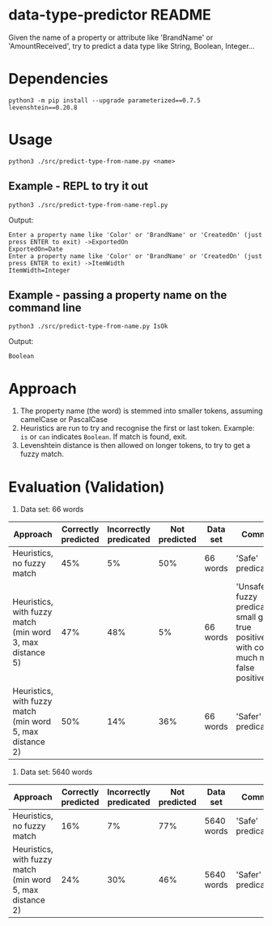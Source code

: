 # data-type-predictor README

Given the name of a property or attribute like 'BrandName' or 'AmountReceived', try to predict a data type like String, Boolean, Integer...

# Dependencies

```
python3 -m pip install --upgrade parameterized==0.7.5 levenshtein==0.20.8
```

# Usage

```
python3 ./src/predict-type-from-name.py <name>
```

## Example - REPL to try it out

```
python3 ./src/predict-type-from-name-repl.py
```
Output:

```
Enter a property name like 'Color' or 'BrandName' or 'CreatedOn' (just press ENTER to exit) ->ExportedOn
ExportedOn=Date
Enter a property name like 'Color' or 'BrandName' or 'CreatedOn' (just press ENTER to exit) ->ItemWidth
ItemWidth=Integer
```

## Example - passing a property name on the command line

```
python3 ./src/predict-type-from-name.py IsOk
```

Output:

```
Boolean
```

# Approach

1. The property name (the word) is stemmed into smaller tokens, assuming camelCase or PascalCase
2. Heuristics are run to try and recognise the first or last token. Example: `is` or `can` indicates `Boolean`. If match is found, exit.
3. Levenshtein distance is then allowed on longer tokens, to try to get a fuzzy match.

# Evaluation (Validation)

1. Data set: 66 words

| Approach | Correctly predicted | Incorrectly predicated | Not predicted | Data set | Comment |
|---|---|---|---|---|---|
| Heuristics, no fuzzy match | 45% | 5% | 50% | 66 words | 'Safe' predications |
| Heuristics, with fuzzy match (min word 3, max distance 5) | 47% | 48% | 5% | 66 words | 'Unsafe' fuzzy predications: small gain in true positives with cost of much more false positives. |
| Heuristics, with fuzzy match (min word 5, max distance 2) | 50% | 14% | 36% | 66 words | 'Safer' fuzzy predications. |

1. Data set: 5640 words

| Approach | Correctly predicted | Incorrectly predicated | Not predicted | Data set | Comment |
|---|---|---|---|---|---|
| Heuristics, no fuzzy match | 16% | 7% | 77% | 5640 words | 'Safe' predications. |
| Heuristics, with fuzzy match (min word 5, max distance 2) | 24% | 30% | 46% | 5640 words | 'Safer' fuzzy predications. |
